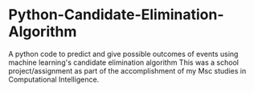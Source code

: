 # Python-Candidate-Elimination-Algorithm
A python code to predict and give possible outcomes of events using machine learning's candidate elimination algorithm
This was a school project/assignment as part of the accomplishment of my Msc studies in Computational Intelligence.
